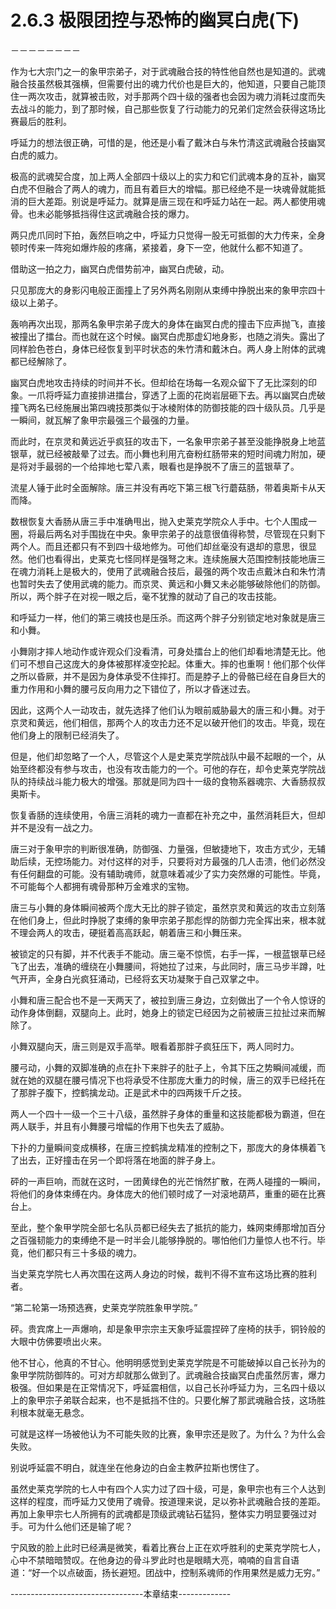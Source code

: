 # 2.6.3 极限团控与恐怖的幽冥白虎(下)
－－－－－－－－

  作为七大宗门之一的象甲宗弟子，对于武魂融合技的特性他自然也是知道的。武魂融合技虽然极其强横，但需要付出的魂力代价也是巨大的，他知道，只要自己能顶住一两次攻击，就算被击败，对手那两个四十级的强者也会因为魂力消耗过度而失去战斗的能力，到了那时候，自己那些恢复了行动能力的兄弟们定然会获得这场比赛最后的胜利。

  呼延力的想法很正确，可惜的是，他还是小看了戴沐白与朱竹清这武魂融合技幽冥白虎的威力。

  极高的武魂契合度，加上两人全部四十级以上的实力和它们武魂本身的互补，幽冥白虎不但融合了两人的魂力，而且有着巨大的增幅。那已经绝不是一块魂骨就能抵消的巨大差距。别说是呼延力。就算是唐三现在和呼延力站在一起。两人都使用魂骨。也未必能够抵挡得住这武魂融合技的爆力。

  两只虎爪同时下拍，轰然巨响之中，呼延力只觉得一股无可抵御的大力传来，全身顿时传来一阵宛如爆炸般的疼痛，紧接着，身下一空，他就什么都不知道了。

  借助这一拍之力，幽冥白虎借势前冲，幽冥白虎破，动。

  只见那庞大的身影闪电般正面撞上了另外两名刚刚从束缚中挣脱出来的象甲宗四十级以上弟子。

  轰响再次出现，那两名象甲宗弟子庞大的身体在幽冥白虎的撞击下应声抛飞，直接被撞出了擂台。而也就在这个时候。幽冥白虎那虚幻地身影，也随之消失。露出了同样脸色苍白，身体已经恢复到平时状态的朱竹清和戴沐白。两人身上附体的武魂都已经解除了。

  幽冥白虎地攻击持续的时间并不长。但却给在场每一名观众留下了无比深刻的印象。一爪将呼延力直接排进擂台，穿透了上面的花岗岩层砸下去。再以幽冥白虎破撞飞两名已经施展出第四魂技那类似于冰棱附体的防御技能的四十级队员。几乎是一瞬间，就瓦解了象甲宗最强三个最强的力量。

  而此时，在京灵和黄远近乎疯狂的攻击下，一名象甲宗弟子甚至没能挣脱身上地蓝银草，就已经被敲晕了过去。而小舞也利用亢奋粉红肠带来的短时间魂力附加，硬是将对手最弱的一个给摔地七荤八素，眼看也是挣脱不了唐三的蓝银草了。

  流星人锤于此时全面解除。唐三并没有再吃下第三根飞行蘑菇肠，带着奥斯卡从天而降。

  数根恢复大香肠从唐三手中准确甩出，抛入史莱克学院众人手中。七个人围成一圈，将最后两名对手围拢在中央。象甲宗弟子的战意很值得称赞，尽管现在只剩下两个人。而且还都只有不到四十级地修为。可他们却丝毫没有退却的意思，很显然。他们也看得出，史莱克七怪同样是强弩之末。连续施展大范围控制技能地唐三在魂力消耗上是极大的，使用了武魂融合技后，最强的两个攻击点戴沐白和朱竹清也暂时失去了使用武魂的能力。而京灵、黄远和小舞又未必能够破除他们的防御。所以，两个胖子在对视一眼之后，毫不犹豫的就动了自己的攻击技能。

  和呼延力一样，他们的第三魂技也是压杀。而这两个胖子分别锁定地对象就是唐三和小舞。

  小舞刚才摔人地动作或许观众们没看清，可身处擂台上的他们却看地清楚无比。他们可不想自己这庞大的身体被那样凌空抡起。体重大。摔的也重啊！他们那个伙伴之所以昏厥，并不是因为身体承受不住摔打。而是脖子上的骨骼已经在自身巨大的重力作用和小舞的腰弓反向用力之下错位了，所以才昏迷过去。

  因此，这两个人一动攻击，就先选择了他们认为眼前威胁最大的唐三和小舞。对于京灵和黄远，他们相信，那两个人的攻击力还不足以破开他们的攻击。毕竟，现在他们身上的限制已经消失了。

  但是，他们却忽略了一个人，尽管这个人是史莱克学院战队中最不起眼的一个，从始至终都没有参与攻击，也没有攻击能力的一个。可他的存在，却令史莱克学院战队的持续战斗能力极大的增强。那就是同为四十一级的食物系器魂宗、大香肠叔叔奥斯卡。

  恢复香肠的连续使用，令唐三消耗的魂力一直都在补充之中，虽然消耗巨大，但却并不是没有一战之力。

  唐三对于象甲宗的判断很准确，防御强、力量强，但敏捷地下，攻击方式少，无辅助后续，无控场能力。对付这样的对手，只要将对方最强的几人击溃，他们必然没有任何翻盘的可能。没有辅助魂师，就意味着减少了实力突然爆的可能性。毕竟，不可能每个人都拥有魂骨那种万金难求的宝物。

  唐三与小舞的身体瞬间被两个庞大无比的胖子锁定，虽然京灵和黄远的攻击立刻落在他们身上，但此时挣脱了束缚的象甲宗弟子那彪悍的防御力完全挥出来，根本就不理会两人的攻击，硬挺着高高跃起，朝着唐三和小舞压来。

  被锁定的只有脚，并不代表手不能动。唐三毫不惊慌，右手一挥，一根蓝银草已经飞了出去，准确的缠绕在小舞腰间，将她拉了过来，与此同时，唐三马步半蹲，吐气开声，全身白光疯狂涌动，已经将玄天功凝聚于自己双掌之中。

  小舞和唐三配合也不是一天两天了，被拉到唐三身边，立刻做出了一个令人惊讶的动作身体倒翻，双腿向上。此时，她身上的锁定已经因为之前被唐三拉扯过来而解除了。

  小舞双腿向天，唐三则是双手高举。眼看着那胖子疯狂压下，两人同时力。

  腰弓动，小舞的双脚准确的点在扑下来胖子的肚子上，令其下压之势瞬间减缓，而就在她的双腿在腰弓情况下也将承受不住那庞大重力的时候，唐三的双手已经托在了那胖子腹下，控鹤擒龙动。正是武术中的四两拨千斤之技。

  两人一个四十一级一个三十八级，虽然胖子身体的重量和这技能都极为霸道，但在两人联手，并且有小舞腰弓增幅的作用下也失去了威胁。

  下扑的力量瞬间变成横移，在唐三控鹤擒龙精准的控制之下，那庞大的身体横着飞了出去，正好撞击在另一个即将落在地面的胖子身上。

  砰的一声巨响，而就在这时，一团黄绿色的光芒悄然扩散，在两人碰撞的一瞬间，将他们的身体束缚在内。身体庞大的他们顿时成了一对滚地葫芦，重重的砸在比赛台上。

  至此，整个象甲学院全部七名队员都已经失去了抵抗的能力，蛛网束缚那增加百分之百强韧能力的束缚绝不是一时半会儿能够挣脱的。哪怕他们力量惊人也不行。毕竟，他们都只有三十多级的魂力。

  当史莱克学院七人再次围在这两人身边的时候，裁判不得不宣布这场比赛的胜利者。

  “第二轮第一场预选赛，史莱克学院胜象甲学院。”

  砰。贵宾席上一声爆响，却是象甲宗宗主天象呼延震捏碎了座椅的扶手，铜铃般的大眼中仿佛要喷出火来。

  他不甘心，他真的不甘心。他明明感觉到史莱克学院是不可能破掉以自己长孙为的象甲学院防御阵的。可对方却就那么做到了。武魂融合技幽冥白虎虽然厉害，爆力极强。但如果是在正常情况下，呼延震相信，以自己长孙呼延力为，三名四十级以上的象甲宗子弟联合起来，也不是抵挡不住的。只要化解了那武魂融合技，这场胜利根本就毫无悬念。

  可就是这样一场被他认为不可能失败的比赛，象甲宗还是败了。为什么？为什么会失败。

  别说呼延震不明白，就连坐在他身边的白金主教萨拉斯也愣住了。

  虽然史莱克学院的七人中有四个人实力过了四十级，可是，象甲宗也有三个人达到这样的程度，而呼延力又使用了魂骨。按道理来说，足以弥补武魂融合技的差距。再加上象甲宗七人所拥有的武魂都是顶级武魂钻石猛犸，整体实力明显要强过对手。可为什么他们还是输了呢？

  宁风致的脸上此时已经满是微笑，看着比赛台上正在欢呼胜利的史莱克学院七人，心中不禁暗暗赞叹。在他身边的骨斗罗此时也是眼睛大亮，喃喃的自言自语道：“好一个以点破面，扬长避短。团战中，控制系魂师的作用果然是威力无穷。”


---------------------------------本章结束-------------
